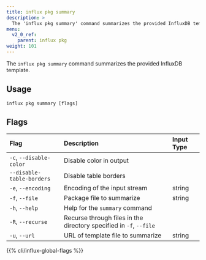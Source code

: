 ```yaml
---
title: influx pkg summary
description: >
  The 'influx pkg summary' command summarizes the provided InfluxDB template.
menu:
  v2_0_ref:
    parent: influx pkg
weight: 101
---
```


The `influx pkg summary` command summarizes the provided InfluxDB template.

## Usage
```
influx pkg summary [flags]
```

## Flags

| Flag                      | Description                                                        | Input Type |
|:----                      |:-----------                                                        |:---------- |
| `-c`, `--disable-color`   | Disable color in output                                            |            |
| `--disable-table-borders` | Disable table borders                                              |            |
| `-e`, `--encoding`        | Encoding of the input stream                                       | string     |
| `-f`, `--file`            | Package file to summarize                                          | string     |
| `-h`, `--help`            | Help for the `summary` command                                     |            |
| `-R`, `--recurse`         | Recurse through files in the directory specified in `-f`, `--file` |            |
| `-u`, `--url`             | URL of template file to summarize                                  | string     |


{{% cli/influx-global-flags %}}
